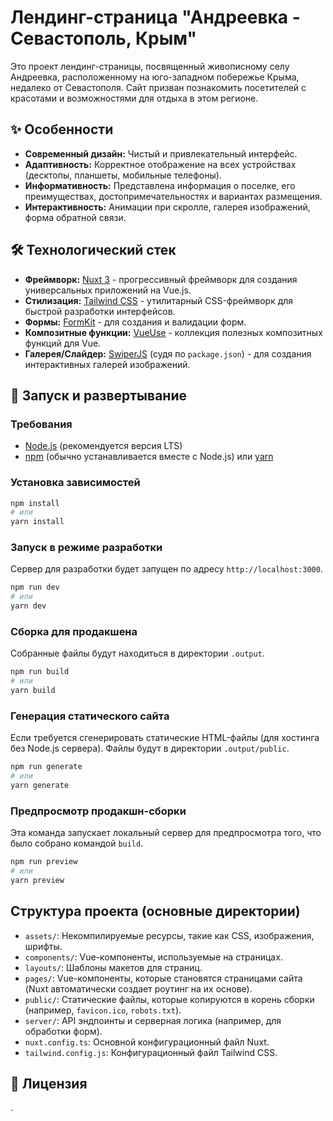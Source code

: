 # Лендинг-страница "Андреевка - Севастополь, Крым"

Это проект лендинг-страницы, посвященный живописному селу Андреевка, расположенному на юго-западном побережье Крыма, недалеко от Севастополя. Сайт призван познакомить посетителей с красотами и возможностями для отдыха в этом регионе.

## ✨ Особенности

*   **Современный дизайн:** Чистый и привлекательный интерфейс.
*   **Адаптивность:** Корректное отображение на всех устройствах (десктопы, планшеты, мобильные телефоны).
*   **Информативность:** Представлена информация о поселке, его преимуществах, достопримечательностях и вариантах размещения.
*   **Интерактивность:** Анимации при скролле, галерея изображений, форма обратной связи.

## 🛠️ Технологический стек

*   **Фреймворк:** [Nuxt 3](https://nuxt.com/) - прогрессивный фреймворк для создания универсальных приложений на Vue.js.
*   **Стилизация:** [Tailwind CSS](https://tailwindcss.com/) - утилитарный CSS-фреймворк для быстрой разработки интерфейсов.
*   **Формы:** [FormKit](https://formkit.com/) - для создания и валидации форм.
*   **Композитные функции:** [VueUse](https://vueuse.org/) - коллекция полезных композитных функций для Vue.
*   **Галерея/Слайдер:** [SwiperJS](https://swiperjs.com/) (судя по `package.json`) - для создания интерактивных галерей изображений.

## 🚀 Запуск и развертывание

### Требования

*   [Node.js](https://nodejs.org/) (рекомендуется версия LTS)
*   [npm](https://www.npmjs.com/) (обычно устанавливается вместе с Node.js) или [yarn](https://yarnpkg.com/)

### Установка зависимостей

```bash
npm install
# или
yarn install
```

### Запуск в режиме разработки

Сервер для разработки будет запущен по адресу `http://localhost:3000`.

```bash
npm run dev
# или
yarn dev
```

### Сборка для продакшена

Собранные файлы будут находиться в директории `.output`.

```bash
npm run build
# или
yarn build
```

### Генерация статического сайта

Если требуется сгенерировать статические HTML-файлы (для хостинга без Node.js сервера). Файлы будут в директории `.output/public`.

```bash
npm run generate
# или
yarn generate
```

### Предпросмотр продакшн-сборки

Эта команда запускает локальный сервер для предпросмотра того, что было собрано командой `build`.

```bash
npm run preview
# или
yarn preview
```

## Структура проекта (основные директории)

-   `assets/`: Некомпилируемые ресурсы, такие как CSS, изображения, шрифты.
-   `components/`: Vue-компоненты, используемые на страницах.
-   `layouts/`: Шаблоны макетов для страниц.
-   `pages/`: Vue-компоненты, которые становятся страницами сайта (Nuxt автоматически создает роутинг на их основе).
-   `public/`: Статические файлы, которые копируются в корень сборки (например, `favicon.ico`, `robots.txt`).
-   `server/`: API эндпоинты и серверная логика (например, для обработки форм).
-   `nuxt.config.ts`: Основной конфигурационный файл Nuxt.
-   `tailwind.config.js`: Конфигурационный файл Tailwind CSS.

## 📄 Лицензия

.

